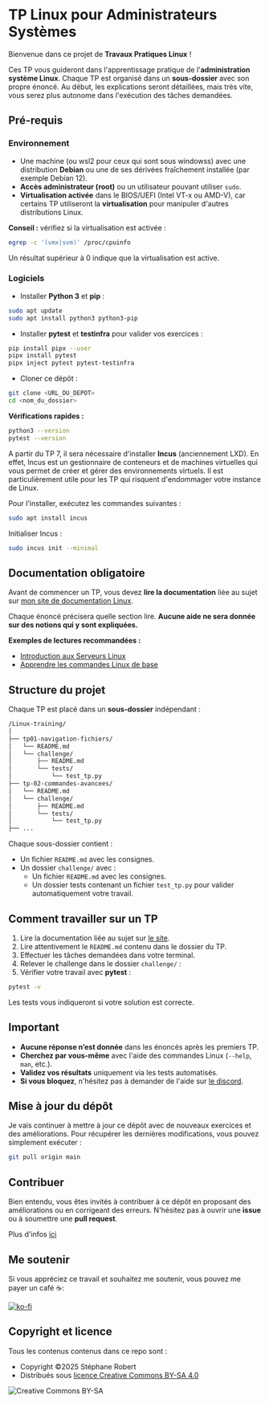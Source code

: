 # TP Linux pour Administrateurs Systèmes

Bienvenue dans ce projet de **Travaux Pratiques Linux** !

Ces TP vous guideront dans l'apprentissage pratique de l'**administration
système Linux**. Chaque TP est organisé dans un **sous-dossier** avec son propre
énoncé. Au début, les explications seront détaillées, mais très vite, vous serez
plus autonome dans l'exécution des tâches demandées.

## Pré-requis

### Environnement

- Une machine (ou wsl2 pour ceux qui sont sous windowss) avec une distribution
  **Debian** ou une de ses dérivées fraîchement installée (par exemple Debian
  12).
- **Accès administrateur (root)** ou un utilisateur pouvant utiliser `sudo`.
- **Virtualisation activée** dans le BIOS/UEFI (Intel VT-x ou AMD-V), car
  certains TP utiliseront la **virtualisation** pour manipuler d'autres
  distributions Linux.

**Conseil :** vérifiez si la virtualisation est activée :

```bash
egrep -c '(vmx|svm)' /proc/cpuinfo
```

Un résultat supérieur à 0 indique que la virtualisation est active.

### Logiciels

- Installer **Python 3** et **pip** :

```bash
sudo apt update
sudo apt install python3 python3-pip
```

- Installer **pytest** et **testinfra** pour valider vos exercices :

```bash
pip install pipx --user
pipx install pytest
pipx inject pytest pytest-testinfra
```

- Cloner ce dépôt :

```bash
git clone <URL_DU_DEPOT>
cd <nom_du_dossier>
```

**Vérifications rapides :**

```bash
python3 --version
pytest --version
```

A partir du TP 7, il sera nécessaire d'installer **Incus** (anciennement LXD).
En effet, Incus est un gestionnaire de conteneurs et de machines virtuelles qui
vous permet de créer et gérer des environnements virtuels. Il est
particulièrement utile pour les TP qui risquent d'endommager votre instance de Linux.

Pour l'installer, exécutez les commandes suivantes :

```bash
sudo apt install incus
```

Initialiser Incus :

```bash
sudo incus init --minimal
```

## Documentation obligatoire

Avant de commencer un TP, vous devez **lire la documentation** liée au sujet sur
[mon site de documentation Linux](https://blog.stephane-robert.info/docs/).

Chaque énoncé précisera quelle section lire.
**Aucune aide ne sera donnée sur des notions qui y sont expliquées.**

**Exemples de lectures recommandées :**

- [Introduction aux Serveurs
  Linux](https://blog.stephane-robert.info/docs/admin-serveurs/linux/)
- [Apprendre les commandes Linux de
  base](https://blog.stephane-robert.info/docs/admin-serveurs/linux/commandes/)

## Structure du projet

Chaque TP est placé dans un **sous-dossier** indépendant :

```bash
/Linux-training/
│
├── tp01-navigation-fichiers/
│   └── README.md
│   └── challenge/
│       ├── README.md
│       └── tests/
│           └── test_tp.py
├── tp-02-commandes-avancees/
│   └── README.md
│   └── challenge/
│       ├── README.md
│       └── tests/
│           └── test_tp.py
├── ...
```

Chaque sous-dossier contient :

- Un fichier `README.md` avec les consignes.
- Un dossier `challenge/` avec :
  - Un fichier `README.md` avec les consignes.
  - Un dossier tests contenant un fichier `test_tp.py` pour valider automatiquement votre travail.

## Comment travailler sur un TP

1. Lire la documentation liée au sujet sur [le
   site](https://blog.stephane-robert.info/docs/).
2. Lire attentivement le `README.md` contenu dans le dossier du TP.
3. Effectuer les tâches demandées dans votre terminal.
4. Relever le challenge dans le dossier `challenge/` :
5. Vérifier votre travail avec **pytest** :

```bash
pytest -v
```

Les tests vous indiqueront si votre solution est correcte.

## Important

- **Aucune réponse n’est donnée** dans les énoncés après les premiers TP.
- **Cherchez par vous-même** avec l'aide des commandes Linux (`--help`, `man`,
  etc.).
- **Validez vos résultats** uniquement via les tests automatisés.
- **Si vous bloquez**, n'hésitez pas à demander de l'aide sur
  [le discord](https://blog.stephane-robert.info/docs/discord/).

## Mise à jour du dépôt

Je vais continuer à mettre à jour ce dépôt avec de nouveaux exercices et des
améliorations. Pour récupérer les dernières modifications, vous pouvez
simplement exécuter :

```bash
git pull origin main
```

## Contribuer

Bien entendu, vous êtes invités à contribuer à ce dépôt en proposant des
améliorations ou en corrigeant des erreurs. N'hésitez pas à ouvrir une **issue**
ou à soumettre une **pull request**.

Plus d'infos [ici](https://github.com/stephrobert/containers-training/blob/main/contributing.md)

## Me soutenir

Si vous appréciez ce travail et souhaitez me soutenir, vous pouvez me payer un
café ☕️:

[![ko-fi](https://www.ko-fi.com/img/githubbutton_sm.svg)](https://ko-fi.com/stephanerobert89902)

## Copyright et licence

Tous les contenus contenus dans ce repo sont :

- Copyright ©2025 Stéphane Robert
- Distribués sous [licence Creative Commons BY-SA 4.0](https://creativecommons.org/licenses/by-sa/4.0/)

![Creative Commons BY-SA](https://mirrors.creativecommons.org/presskit/buttons/88x31/png/by-sa.png)
